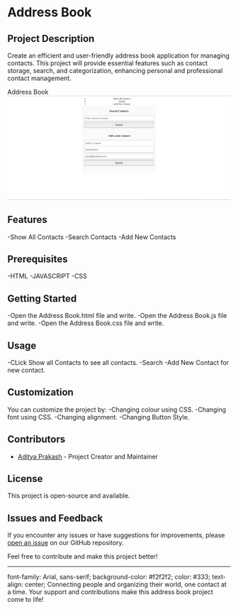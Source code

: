 # Address Book

## Project Description
Create an efficient and user-friendly address book application for managing contacts. This project will provide essential features such as contact storage, search, and categorization, enhancing personal and professional contact management.

Address Book![Not Loading](https://github.com/AdityaPrakash27/Address-Book/blob/main/Address%20Book.png)

## Features
-Show All Contacts
-Search Contacts
-Add New Contacts

## Prerequisites
-HTML
-JAVASCRIPT
-CSS

## Getting Started
-Open the Address Book.html file and write.
-Open the Address Book.js file and write.
-Open the Address Book.css file and write.

## Usage
-CLick Show all Contacts to see all contacts.
-Search
-Add New Contact for new contact.

## Customization
You can customize the project by:
-Changing colour using CSS.
-Changing font using CSS.
-Changing alignment.
-Changing Button Style.

## Contributors
- [Aditya Prakash](https://github.com/AdityaPrakash27) - Project Creator and Maintainer

## License
This project is open-source and available.

## Issues and Feedback
If you encounter any issues or have suggestions for improvements, please [open an issue](https://github.com/AdityaPrakash27/Address-Book/issues) on our GitHub repository.

Feel free to contribute and make this project better!

---
<p> font-family: Arial, sans-serif; background-color: #f2f2f2; color: #333; text-align: center;   Connecting people and organizing their world, one contact at a time. Your support and contributions make this address book project come to life!</p>
